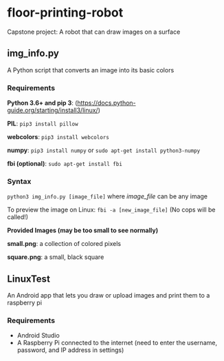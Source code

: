 # floor-printing-robot
Capstone project: A robot that can draw images on a surface

## img_info.py

A Python script that converts an image into its basic colors

### Requirements
**Python 3.6+ and pip 3**: (https://docs.python-guide.org/starting/install3/linux/)

**PIL**: `pip3 install pillow`

**webcolors**: `pip3 install webcolors`

**numpy**: `pip3 install numpy` or `sudo apt-get install python3-numpy`

**fbi (optional)**: `sudo apt-get install fbi`

### Syntax
`python3 img_info.py [image_file]` where _image_file_ can be any image

To preview the image on Linux: `fbi -a [new_image_file]` (No cops will be called!)

**Provided Images (may be too small to see normally)**

**small.png**: a collection of colored pixels

**square.png**: a small, black square

## LinuxTest

An Android app that lets you draw or upload images and print them to a raspberry pi

### Requirements
- Android Studio
- A Raspberry Pi connected to the internet (need to enter the username, password, and IP address in settings)
